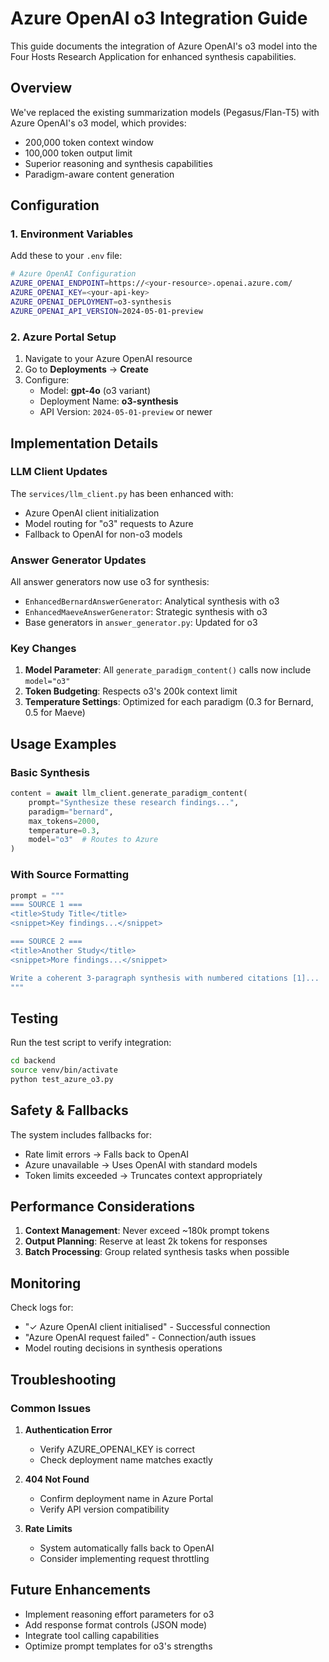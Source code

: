 # Azure OpenAI o3 Integration Guide

This guide documents the integration of Azure OpenAI's o3 model into the Four Hosts Research Application for enhanced synthesis capabilities.

## Overview

We've replaced the existing summarization models (Pegasus/Flan-T5) with Azure OpenAI's o3 model, which provides:
- 200,000 token context window
- 100,000 token output limit
- Superior reasoning and synthesis capabilities
- Paradigm-aware content generation

## Configuration

### 1. Environment Variables

Add these to your `.env` file:

```bash
# Azure OpenAI Configuration
AZURE_OPENAI_ENDPOINT=https://<your-resource>.openai.azure.com/
AZURE_OPENAI_KEY=<your-api-key>
AZURE_OPENAI_DEPLOYMENT=o3-synthesis
AZURE_OPENAI_API_VERSION=2024-05-01-preview
```

### 2. Azure Portal Setup

1. Navigate to your Azure OpenAI resource
2. Go to **Deployments** → **Create**
3. Configure:
   - Model: **gpt-4o** (o3 variant)
   - Deployment Name: **o3-synthesis**
   - API Version: `2024-05-01-preview` or newer

## Implementation Details

### LLM Client Updates

The `services/llm_client.py` has been enhanced with:
- Azure OpenAI client initialization
- Model routing for "o3" requests to Azure
- Fallback to OpenAI for non-o3 models

### Answer Generator Updates

All answer generators now use o3 for synthesis:
- `EnhancedBernardAnswerGenerator`: Analytical synthesis with o3
- `EnhancedMaeveAnswerGenerator`: Strategic synthesis with o3
- Base generators in `answer_generator.py`: Updated for o3

### Key Changes

1. **Model Parameter**: All `generate_paradigm_content()` calls now include `model="o3"`
2. **Token Budgeting**: Respects o3's 200k context limit
3. **Temperature Settings**: Optimized for each paradigm (0.3 for Bernard, 0.5 for Maeve)

## Usage Examples

### Basic Synthesis
```python
content = await llm_client.generate_paradigm_content(
    prompt="Synthesize these research findings...",
    paradigm="bernard",
    max_tokens=2000,
    temperature=0.3,
    model="o3"  # Routes to Azure
)
```

### With Source Formatting
```python
prompt = """
=== SOURCE 1 ===
<title>Study Title</title>
<snippet>Key findings...</snippet>

=== SOURCE 2 ===
<title>Another Study</title>
<snippet>More findings...</snippet>

Write a coherent 3-paragraph synthesis with numbered citations [1]...
"""
```

## Testing

Run the test script to verify integration:

```bash
cd backend
source venv/bin/activate
python test_azure_o3.py
```

## Safety & Fallbacks

The system includes fallbacks for:
- Rate limit errors → Falls back to OpenAI
- Azure unavailable → Uses OpenAI with standard models
- Token limits exceeded → Truncates context appropriately

## Performance Considerations

1. **Context Management**: Never exceed ~180k prompt tokens
2. **Output Planning**: Reserve at least 2k tokens for responses
3. **Batch Processing**: Group related synthesis tasks when possible

## Monitoring

Check logs for:
- "✓ Azure OpenAI client initialised" - Successful connection
- "Azure OpenAI request failed" - Connection/auth issues
- Model routing decisions in synthesis operations

## Troubleshooting

### Common Issues

1. **Authentication Error**
   - Verify AZURE_OPENAI_KEY is correct
   - Check deployment name matches exactly

2. **404 Not Found**
   - Confirm deployment name in Azure Portal
   - Verify API version compatibility

3. **Rate Limits**
   - System automatically falls back to OpenAI
   - Consider implementing request throttling

## Future Enhancements

- Implement reasoning effort parameters for o3
- Add response format controls (JSON mode)
- Integrate tool calling capabilities
- Optimize prompt templates for o3's strengths